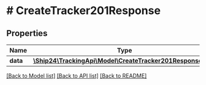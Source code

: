 # # CreateTracker201Response

## Properties

Name | Type | Description | Notes
------------ | ------------- | ------------- | -------------
**data** | [**\Ship24\TrackingApi\Model\CreateTracker201ResponseData**](CreateTracker201ResponseData.md) |  | [optional]

[[Back to Model list]](../../README.md#models) [[Back to API list]](../../README.md#endpoints) [[Back to README]](../../README.md)

